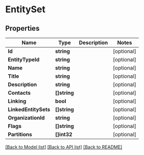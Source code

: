 # EntitySet

## Properties

Name | Type | Description | Notes
------------ | ------------- | ------------- | -------------
**Id** | **string** |  | [optional] 
**EntityTypeId** | **string** |  | [optional] 
**Name** | **string** |  | [optional] 
**Title** | **string** |  | [optional] 
**Description** | **string** |  | [optional] 
**Contacts** | **[]string** |  | [optional] 
**Linking** | **bool** |  | [optional] 
**LinkedEntitySets** | **[]string** |  | [optional] 
**OrganizationId** | **string** |  | [optional] 
**Flags** | **[]string** |  | [optional] 
**Partitions** | **[]int32** |  | [optional] 

[[Back to Model list]](../README.md#documentation-for-models) [[Back to API list]](../README.md#documentation-for-api-endpoints) [[Back to README]](../README.md)


